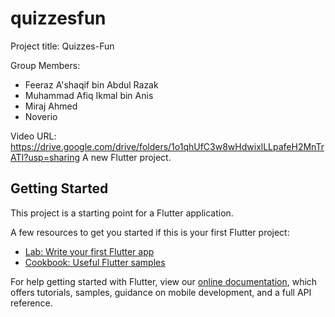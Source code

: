 # quizzesfun

Project title: Quizzes-Fun

Group Members:
-	Feeraz A'shaqif bin Abdul Razak
-	Muhammad Afiq Ikmal bin Anis
-	Miraj Ahmed
-	Noverio

Video URL: https://drive.google.com/drive/folders/1o1qhUfC3w8wHdwixlLLpafeH2MnTrATI?usp=sharing
A new Flutter project.

## Getting Started

This project is a starting point for a Flutter application.

A few resources to get you started if this is your first Flutter project:

- [Lab: Write your first Flutter app](https://flutter.dev/docs/get-started/codelab)
- [Cookbook: Useful Flutter samples](https://flutter.dev/docs/cookbook)

For help getting started with Flutter, view our
[online documentation](https://flutter.dev/docs), which offers tutorials,
samples, guidance on mobile development, and a full API reference.
